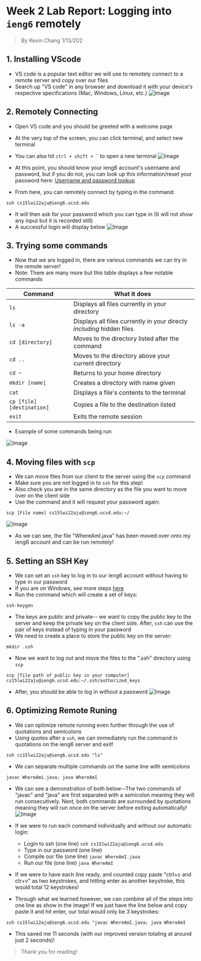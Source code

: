# **Week 2 Lab Report:** Logging into `ieng6` remotely
>By Kevin Chang 1/13/202

## 1. Installing VScode
- VS code is a popular text editor we will use to remotely connect to a remote server and copy over our files
- Search up "VS code" in any browser and download it with your device's respective specifications (Mac, Windows, Linux, etc.)
![Image](https://i.imgur.com/G8g03vZ.png)


## 2. Remotely Connecting
- Open VS code and you should be greeted with a welcome page
- At the very top of the screen, you can click terminal, and select new terminal
- You can also hit ``` ctrl + shift + ` ``` to open a new terminal
![Image](https://i.imgur.com/iFqPvy9.png)
- At this point, you should know your ieng6 account's username and password, but if you do not, you can look up this information/reset your password here: [Username and password lookup](https://sdacs.ucsd.edu/~icc/index.php)

- From here, you can remotely connect by typing in the command: 
```
ssh cs15lwi22aju@ieng6.ucsd.edu
```
- It will then ask for your password which you can type in (It will not show any input but it is recorded still)
- A successful login will display below
![Image](https://i.imgur.com/M9HFEvx.png)


## 3. Trying some commands
- Now that we are logged in, there are various commands we can try in the remote server! 
- Note: There are many more but this table displays a few notable commands

| Command | What it does |
|---------|--------------|
|```ls``` |Displays all files currently in your directory|
|```ls -a``` |Displays all files currently in your directy *including* hidden files   
|```cd [directory]``` |Moves to the directory listed after the command|
|```cd ..``` |Moves to the directory above your current directory|
|```cd ~``` |Returns to your home directory|
|```mkdir [name]``` |Creates a directory with name given              |
|```cat``` |Displays a file's contents to the terminal|
|```cp [file] [destination]``` |Copies a file to the destination listed|
|```exit``` |Exits the remote session|

- Example of some commands being run

![Image](https://i.imgur.com/PJJDM93.png)


## 4. Moving files with `scp`
- We can move files from our client to the server using the `scp` command
- Make sure you are not logged in to `ssh` for this step!
- Also check you are in the same directory as the file you want to move over on the client side
- Use the command and it will request your password again:
```
scp [File name] cs15lwi22aju@ieng6.ucsd.edu:~/
```
![Image](https://i.imgur.com/P6Sa38l.png)
- As we can see, the file "WhereAmI.java" has been moved over onto my ieng6 account and can be run remotely!


## 5. Setting an SSH Key
- We can set an `ssh` key to log in to our ieng6 account without having to type in our password
- If you are on Windows, see more steps [here](https://docs.microsoft.com/en-us/windows-server/administration/openssh/openssh_keymanagement#user-key-generation)
- Run the command which will create a set of keys:
```
ssh-keygen
```
- The keys are public and private-- we want to copy the public key to the server and keep the private key on the client side. After, `ssh` can use the pair of keys instead of typing in your password
- We need to create a place to store the public key on the server:
```
mkdir .ssh
```
- Now we want to log out and move the files to the ".ssh" directory using `scp`
```
scp [file path of public key in your computer] cs15lwi22aju@ieng6.ucsd.edu:~/.ssh/authorized_keys
```
- After, you should be able to log in without a password
![Image](https://i.imgur.com/La2mWkr.png)


## 6. Optimizing Remote Runing
- We can optimize remote running even further through the use of quotations and semicolons
- Using quotes after a `ssh`, we can immediately run the command in quotations on the ieng6 server and exit!
```
ssh cs15lwi22aju@ieng6.ucsd.edu "ls"
```
- We can separate multiple commands on the same line with semicolons
```
javac WhereAmi.java; java WhereAmI
```
- We can see a demonstration of both below--The two commands of "javac" and "java" are first separated with a semicolon meaning they will run consecutively. Next, both commands are surrounded by quotations meaning they will run once on the server before exiting automatically! 
![Image](https://i.imgur.com/fT3ebVS.png)

- If we were to run each command individually and without our automatic login: 
    - Login to ssh (one line) `ssh cs15lwi22aju@ieng6.ucsd.edu`
    - Type in our password (one line)
    - Compile our file (one line) `javac WhereAmI.java`
    - Run our file (one line) `java WhereAmI`
- If we were to have each line ready, and counted copy paste "ctrl+c and ctr+v" as two keystrokes, and hitting enter as another keystroke, this would total 12 keystrokes!
- Through what we learned however, we can combine all of the steps into one line as show in the image! If we just have the line below and copy paste it and hit enter, our total would only be 3 keystrokes:
```
ssh cs15lwi22aju@ieng6.ucsd.edu "javac WhereAmI.java; java WhereAmI
```
- This saved me 11 seconds (with our improved version totaling at around just 2 seconds)!

>Thank you for reading! 

